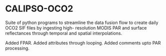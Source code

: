 # CALIPSO-OCO2
Suite of python programs to streamline the data fusion flow to create daily OCO2 SIF files by ingesting high- resolution MODIS PAR and surface reflectances through temporal and spatial interpolations.

Added FPAR.
Added attributes through looping.
Added comments upto PAR processing.
